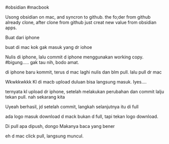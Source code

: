 #obsidian #macbook

Usong obsidian on mac, and syncron to github. the fo;der from github already clone, after clone from github just creat new value from obsidian apps.

Buat dari iphone

buat di mac
kok gak masuk yang dr iohoe

Nulis di iphone, lalu commit d iphone menggunakan working copy.
#bigung.....
gak tau nih, bodo amat.




di iphone baru kommit, terus d mac laghi nulis dan blm pull. lalu pull dr mac




Wkwkkwkkk
Kl di macb upload duluan bisa langsung masuk. Iyes....




ternyata kl upload dr iphone, setelah melakukan perubahan  dan commit lalju tekan pull.
nah sekarang kita


Uyeah berhasil, jd setelah commit, langkah selanjutnya itu di full

ada logo masuk download d mack bukan d full, tapi tekan logo download.


Di pull apa dipush, dongo
Makanya baca yang bener

eh d mac click pull, langsung muncul.
